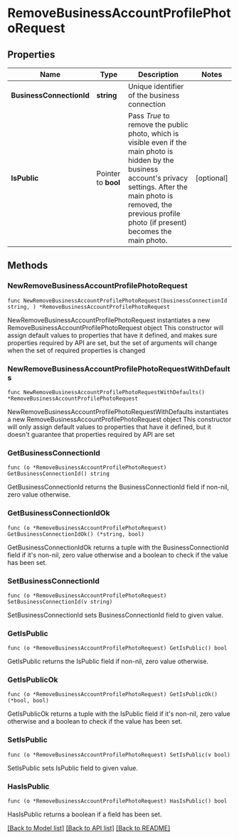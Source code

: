 # RemoveBusinessAccountProfilePhotoRequest

## Properties

Name | Type | Description | Notes
------------ | ------------- | ------------- | -------------
**BusinessConnectionId** | **string** | Unique identifier of the business connection | 
**IsPublic** | Pointer to **bool** | Pass *True* to remove the public photo, which is visible even if the main photo is hidden by the business account&#39;s privacy settings. After the main photo is removed, the previous profile photo (if present) becomes the main photo. | [optional] 

## Methods

### NewRemoveBusinessAccountProfilePhotoRequest

`func NewRemoveBusinessAccountProfilePhotoRequest(businessConnectionId string, ) *RemoveBusinessAccountProfilePhotoRequest`

NewRemoveBusinessAccountProfilePhotoRequest instantiates a new RemoveBusinessAccountProfilePhotoRequest object
This constructor will assign default values to properties that have it defined,
and makes sure properties required by API are set, but the set of arguments
will change when the set of required properties is changed

### NewRemoveBusinessAccountProfilePhotoRequestWithDefaults

`func NewRemoveBusinessAccountProfilePhotoRequestWithDefaults() *RemoveBusinessAccountProfilePhotoRequest`

NewRemoveBusinessAccountProfilePhotoRequestWithDefaults instantiates a new RemoveBusinessAccountProfilePhotoRequest object
This constructor will only assign default values to properties that have it defined,
but it doesn't guarantee that properties required by API are set

### GetBusinessConnectionId

`func (o *RemoveBusinessAccountProfilePhotoRequest) GetBusinessConnectionId() string`

GetBusinessConnectionId returns the BusinessConnectionId field if non-nil, zero value otherwise.

### GetBusinessConnectionIdOk

`func (o *RemoveBusinessAccountProfilePhotoRequest) GetBusinessConnectionIdOk() (*string, bool)`

GetBusinessConnectionIdOk returns a tuple with the BusinessConnectionId field if it's non-nil, zero value otherwise
and a boolean to check if the value has been set.

### SetBusinessConnectionId

`func (o *RemoveBusinessAccountProfilePhotoRequest) SetBusinessConnectionId(v string)`

SetBusinessConnectionId sets BusinessConnectionId field to given value.


### GetIsPublic

`func (o *RemoveBusinessAccountProfilePhotoRequest) GetIsPublic() bool`

GetIsPublic returns the IsPublic field if non-nil, zero value otherwise.

### GetIsPublicOk

`func (o *RemoveBusinessAccountProfilePhotoRequest) GetIsPublicOk() (*bool, bool)`

GetIsPublicOk returns a tuple with the IsPublic field if it's non-nil, zero value otherwise
and a boolean to check if the value has been set.

### SetIsPublic

`func (o *RemoveBusinessAccountProfilePhotoRequest) SetIsPublic(v bool)`

SetIsPublic sets IsPublic field to given value.

### HasIsPublic

`func (o *RemoveBusinessAccountProfilePhotoRequest) HasIsPublic() bool`

HasIsPublic returns a boolean if a field has been set.


[[Back to Model list]](../README.md#documentation-for-models) [[Back to API list]](../README.md#documentation-for-api-endpoints) [[Back to README]](../README.md)


